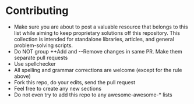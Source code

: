 # Contributing

* Make sure you are about to post a valuable resource that belongs to this list while aiming to keep proprietary solutions off this repository. This collection is intended for standalone libraries, articles, and general problem-solving scripts.
* Do NOT group ++Add and --Remove changes in same PR. Make them separate pull requests
* Use spellchecker
* All spelling and grammar corrections are welcome (except for the rule above)
* Fork this repo, do your edits, send the pull request
* Feel free to create any new sections
* Do not even try to add this repo to any awesome-awesome-* lists

<!-- Auto-update: 2025-10-06T08:37:32.246338 -->
